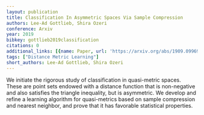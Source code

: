 ```yaml
---
layout: publication
title: Classification In Asymmetric Spaces Via Sample Compression
authors: Lee-Ad Gottlieb, Shira Ozeri
conference: Arxiv
year: 2019
bibkey: gottlieb2019classification
citations: 0
additional_links: [{name: Paper, url: 'https://arxiv.org/abs/1909.09969'}]
tags: ["Distance Metric Learning"]
short_authors: Lee-Ad Gottlieb, Shira Ozeri
---
```

We initiate the rigorous study of classification in quasi-metric spaces.
These are point sets endowed with a distance function that is non-negative and
also satisfies the triangle inequality, but is asymmetric. We develop and
refine a learning algorithm for quasi-metrics based on sample compression and
nearest neighbor, and prove that it has favorable statistical properties.